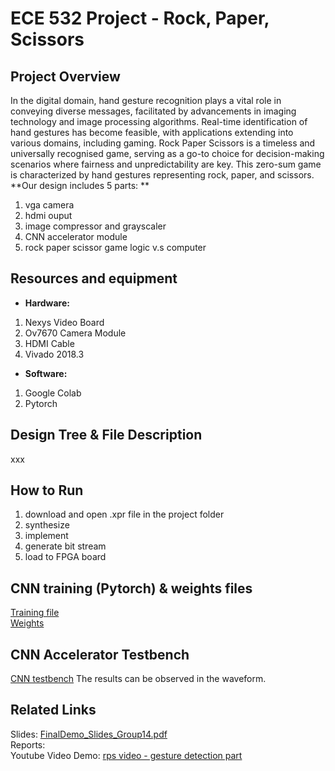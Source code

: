 # ECE 532 Project - Rock, Paper, Scissors 
## Project Overview
In the digital domain, hand gesture recognition plays a vital role in conveying diverse messages, facilitated by advancements in imaging technology and image processing algorithms. Real-time identification of hand gestures has become feasible, with applications extending into various domains, including gaming. Rock Paper Scissors is a timeless and universally recognised game, serving as a go-to choice for decision-making scenarios where fairness and unpredictability are key. This zero-sum game is characterized by hand gestures representing rock, paper, and scissors. <br>
**Our design includes 5 parts: **
1. vga camera
2. hdmi ouput
3. image compressor and grayscaler
4. CNN accelerator module
5. rock paper scissor game logic v.s computer
## Resources and equipment
- **Hardware:**<br>
1. Nexys Video Board 
2. Ov7670 Camera Module 
3. HDMI Cable 
4. Vivado 2018.3 <br>
- **Software:**<br>
1. Google Colab <br>
2. Pytorch <br>

## Design Tree & File Description
xxx
## How to Run
1. download and open .xpr file in the project folder
2. synthesize
3. implement
4. generate bit stream
5. load to FPGA board
## CNN training (Pytorch) & weights files
[Training file](CNNPythonFiles/rps_v4_pytorch.ipynb) <br>
[Weights](CNNPythonFiles/weights)
## CNN Accelerator Testbench
[CNN testbench](testbenches/tb_conv.v)
The results can be observed in the waveform.
## Related Links
Slides: [FinalDemo_Slides_Group14.pdf](Documents/FinalDemo_Slides_Group14.pdf) <br>
Reports: <br>
Youtube Video Demo: [rps video - gesture detection part](https://www.youtube.com/watch?v=sVDGybcSSL8)

 
